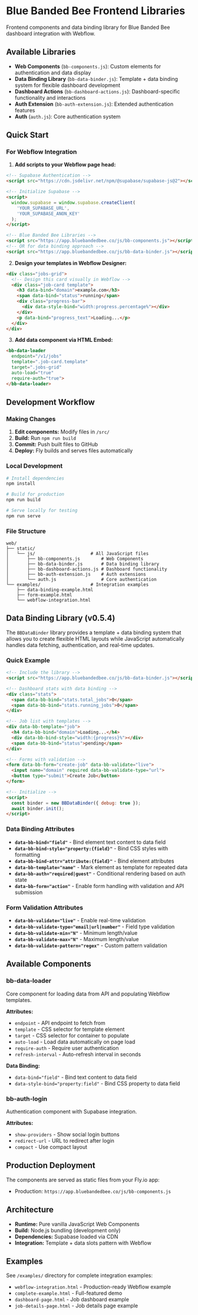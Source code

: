 # Blue Banded Bee Frontend Libraries

Frontend components and data binding library for Blue Banded Bee dashboard integration with Webflow.

## Available Libraries

- **Web Components** (`bb-components.js`): Custom elements for authentication and data display
- **Data Binding Library** (`bb-data-binder.js`): Template + data binding system for flexible dashboard development
- **Dashboard Actions** (`bb-dashboard-actions.js`): Dashboard-specific functionality and interactions
- **Auth Extension** (`bb-auth-extension.js`): Extended authentication features
- **Auth** (`auth.js`): Core authentication system

## Quick Start

### For Webflow Integration

1. **Add scripts to your Webflow page head:**

```html
<!-- Supabase Authentication -->
<script src="https://cdn.jsdelivr.net/npm/@supabase/supabase-js@2"></script>

<!-- Initialize Supabase -->
<script>
  window.supabase = window.supabase.createClient(
    'YOUR_SUPABASE_URL',
    'YOUR_SUPABASE_ANON_KEY'
  );
</script>

<!-- Blue Banded Bee Libraries -->
<script src="https://app.bluebandedbee.co/js/bb-components.js"></script>
<!-- OR for data binding approach -->
<script src="https://app.bluebandedbee.co/js/bb-data-binder.js"></script>
```

2. **Design your templates in Webflow Designer:**

```html
<div class="jobs-grid">
  <!-- Design this card visually in Webflow -->
  <div class="job-card template">
    <h3 data-bind="domain">example.com</h3>
    <span data-bind="status">running</span>
    <div class="progress-bar">
      <div data-style-bind="width:progress.percentage%"></div>
    </div>
    <p data-bind="progress_text">Loading...</p>
  </div>
</div>
```

3. **Add data component via HTML Embed:**

```html
<bb-data-loader 
  endpoint="/v1/jobs"
  template=".job-card.template"
  target=".jobs-grid"
  auto-load="true"
  require-auth="true">
</bb-data-loader>
```

## Development Workflow

### Making Changes

1. **Edit components:** Modify files in `/src/`
2. **Build:** Run `npm run build`
3. **Commit:** Push built files to GitHub
4. **Deploy:** Fly builds and serves files automatically

### Local Development

```bash
# Install dependencies
npm install

# Build for production
npm run build

# Serve locally for testing
npm run serve
```

### File Structure

```
web/
├── static/
│   └── js/                     # All JavaScript files
│       ├── bb-components.js        # Web Components
│       ├── bb-data-binder.js       # Data binding library
│       ├── bb-dashboard-actions.js # Dashboard functionality
│       ├── bb-auth-extension.js    # Auth extensions
│       └── auth.js                 # Core authentication
└── examples/                   # Integration examples
    ├── data-binding-example.html
    ├── form-example.html
    └── webflow-integration.html
```

## Data Binding Library (v0.5.4)

The `BBDataBinder` library provides a template + data binding system that allows you to create flexible HTML layouts while JavaScript automatically handles data fetching, authentication, and real-time updates.

### Quick Example

```html
<!-- Include the library -->
<script src="https://app.bluebandedbee.co/js/bb-data-binder.js"></script>

<!-- Dashboard stats with data binding -->
<div class="stats">
  <span data-bb-bind="stats.total_jobs">0</span>
  <span data-bb-bind="stats.running_jobs">0</span>
</div>

<!-- Job list with templates -->
<div data-bb-template="job">
  <h4 data-bb-bind="domain">Loading...</h4>
  <div data-bb-bind-style="width:{progress}%"></div>
  <span data-bb-bind="status">pending</span>
</div>

<!-- Forms with validation -->
<form data-bb-form="create-job" data-bb-validate="live">
  <input name="domain" required data-bb-validate-type="url">
  <button type="submit">Create Job</button>
</form>

<!-- Initialize -->
<script>
  const binder = new BBDataBinder({ debug: true });
  await binder.init();
</script>
```

### Data Binding Attributes

- **`data-bb-bind="field"`** - Bind element text content to data field
- **`data-bb-bind-style="property:{field}"`** - Bind CSS styles with formatting
- **`data-bb-bind-attr="attribute:{field}"`** - Bind element attributes
- **`data-bb-template="name"`** - Mark element as template for repeated data
- **`data-bb-auth="required|guest"`** - Conditional rendering based on auth state
- **`data-bb-form="action"`** - Enable form handling with validation and API submission

### Form Validation Attributes

- **`data-bb-validate="live"`** - Enable real-time validation
- **`data-bb-validate-type="email|url|number"`** - Field type validation
- **`data-bb-validate-min="N"`** - Minimum length/value
- **`data-bb-validate-max="N"`** - Maximum length/value
- **`data-bb-validate-pattern="regex"`** - Custom pattern validation

## Available Components

### bb-data-loader

Core component for loading data from API and populating Webflow templates.

**Attributes:**
- `endpoint` - API endpoint to fetch from
- `template` - CSS selector for template element
- `target` - CSS selector for container to populate
- `auto-load` - Load data automatically on page load
- `require-auth` - Require user authentication
- `refresh-interval` - Auto-refresh interval in seconds

**Data Binding:**
- `data-bind="field"` - Bind text content to data field
- `data-style-bind="property:field"` - Bind CSS property to data field

### bb-auth-login

Authentication component with Supabase integration.

**Attributes:**
- `show-providers` - Show social login buttons
- `redirect-url` - URL to redirect after login
- `compact` - Use compact layout

## Production Deployment

The components are served as static files from your Fly.io app:

- Production: `https://app.bluebandedbee.co/js/bb-components.js`

## Architecture

- **Runtime:** Pure vanilla JavaScript Web Components
- **Build:** Node.js bundling (development only)
- **Dependencies:** Supabase loaded via CDN
- **Integration:** Template + data slots pattern with Webflow

## Examples

See `/examples/` directory for complete integration examples:

- `webflow-integration.html` - Production-ready Webflow example
- `complete-example.html` - Full-featured demo
- `dashboard-page.html` - Job dashboard example
- `job-details-page.html` - Job details page example